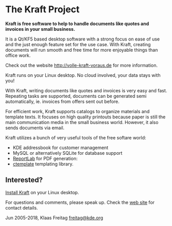 
# The Kraft Project

**Kraft is free software to help to handle documents like quotes and invoices
in your small business.**

It is a Qt/KF5 based desktop software with a strong focus on ease of use
and the just enough feature set for the use case. With Kraft, creating documents
will run smooth and free time for more enjoyable things than office work.

Check out the website http://volle-kraft-voraus.de for more information.

Kraft runs on your Linux desktop. No cloud involved, your data stays with you!

With Kraft, writing documents like quotes and invoices is very easy and fast.
Repeating tasks are supported, documents can be generated semi automatically,
ie. invoices from offers sent out before.

For efficient work, Kraft supports catalogs to organize materials and
template texts. It focuses on high quality printouts because paper is
still the main communication media in the small business world. However,
it also sends documents via email.

Kraft utilizes a bunch of very useful tools of the free softare world:
- KDE addressbook for customer management
- MySQL or alternatively SQLite for database support
- [ReportLab](http://www.reportlab.com/opensource/) for PDF generation:
- [ctemplate](https://github.com/OlafvdSpek/ctemplate) templating library.

## Interested?

[Install Kraft](http://volle-kraft-voraus.de/Main/Download) on your Linux desktop.

For questions and comments, please speak up. Check the [web site](http://volle-kraft-voraus.de/Main/Contribution)
for contact details.

Jun 2005-2018, Klaas Freitag <freitag@kde.org>

